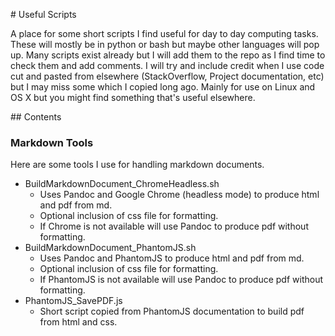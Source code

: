# Useful Scripts

A place for some short scripts I find useful for day to day computing tasks.  These will mostly be in python or bash but maybe other languages will pop up.  Many scripts exist already but I will add them to the repo as I find time to check them and add comments.  I will try and include credit when I use code cut and pasted from elsewhere (StackOverflow, Project documentation, etc) but I may miss some which I copied long ago.  Mainly for use on Linux and OS X but you might find something that's useful elsewhere.

## Contents

### Markdown Tools

Here are some tools I use for handling markdown documents.

* BuildMarkdownDocument_ChromeHeadless.sh
  * Uses Pandoc and Google Chrome (headless mode) to produce html and pdf from md.
  * Optional inclusion of css file for formatting.  
  * If Chrome is not available will use Pandoc to produce pdf without formatting.
* BuildMarkdownDocument_PhantomJS.sh
  * Uses Pandoc and PhantomJS to produce html and pdf from md.
  * Optional inclusion of css file for formatting.  
  * If PhantomJS is not available will use Pandoc to produce pdf without formatting.
* PhantomJS_SavePDF.js
  * Short script copied from PhantomJS documentation to build pdf from html and css.
